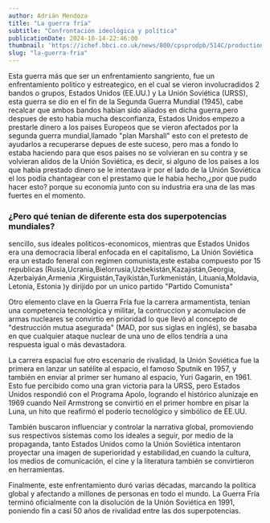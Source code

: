 ```yaml
---
author: Adrián Mendoza
title: "La guerra fría"
subtitle: "Confrontación ideológica y política"
publicationDate: 2024-10-14-22:46:00
thumbnail: 'https://ichef.bbci.co.uk/news/800/cpsprodpb/514C/production/_96821802_banderas.gif'
slug: "la-guerra-fria"
---
```


Esta guerra más que ser un enfrentamiento sangriento, fue un enfrentamiento politico y estreategico, en el cual se vieron involucradidos 2 bandos o grupos, Estados Unidos (EE.UU.) y La Unión Soviética (URSS), esta guerra se dio en  el fin de la Segunda Guerra Mundial (1945), cabe recalcar que ambos bandos habian sido aliados en dicha guerra,pero despues de esto habia mucha desconfianza, Estados Unidos empezo a prestarle dinero a los paises Europeos  que se vieron afectados por la segunda guerra mundial,llamado "plan Marshall" esto con el pretesto de ayudarlos a recuperarse depues de este suceso, pero mas a fondo lo estaba haciendo para que esos paises no se volvieran en su contra y se volvieran alidos de la Unión Soviética, es decir, si  alguno de los paises a los que habia prestado dinero se le intentava ir por el lado de la Unión Soviética el los podia chantagear con el prestamo que le habia hecho,¿por que pudo hacer esto? porque su economia junto con su industria era una de las mas fuertes en el momento.

### ¿Pero qué tenian de diferente esta dos superpotencias mundiales?
sencillo, sus ideales politicos-economicos, mientras que Estados Unidos era una democracia liberal enfocada en el capitalismo, La Unión Soviética era un estado feneral con regimen comunista,este  estaba compuesto por 15 republicas  (Rusia,Ucrania,Bielorrusia,Uzbekistán,Kazajistán,Georgia, Azerbaiyán,Armenia ,Kirguistán,Tayikistán,Turkmenistán, Lituania,Moldavia, Letonia, Estonia )y dirijido por un unico partido "Partido Comunista"

Otro elemento clave en la Guerra Fría fue la carrera armamentista, tenian una competencia tecnológica y militar, la contruccion y  acomulacion de armas nucleares se convirtio en prioridad
lo que llevó al concepto de "destrucción mutua asegurada" (MAD, por sus siglas en inglés), se basaba en que cualquier ataque nuclear de una uno de ellos tendría a una respuesta igual o más devastadora.

La carrera espacial fue otro escenario de rivalidad, la Unión Soviética fue la primera en lanzar un satélite al espacio, el famoso Sputnik en 1957, y también en enviar al primer ser humano al espacio, Yuri Gagarin, en 1961. Esto fue percibido como una gran victoria para la URSS, pero Estados Unidos respondió con el Programa Apolo, logrando el histórico alunizaje en 1969 cuando Neil Armstrong se convirtió en el primer hombre en pisar la Luna, un hito que reafirmó el poderío tecnológico y simbólico de EE.UU.

También  buscaron influenciar y controlar la narrativa global, promoviendo sus respectivos sistemas como los ideales a seguir, por medio de la propaganda, tanto Estados Unidos como la Unión Soviética intentaron proyectar una imagen de superioridad y estabilidad,en cuando  la cultura, los medios de comunicación, el cine y la literatura también se convirtieron en herramientas.

Finalmente, este enfrentamiento duró varias décadas, marcando la política global y afectando a millones de personas en todo el mundo.
La Guerra Fría terminó oficialmente con la disolución de la Unión Soviética en 1991, poniendo fin a casi 50 años de rivalidad entre las dos superpotencias.

